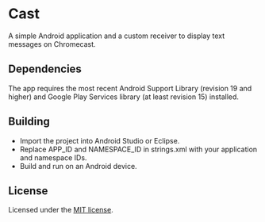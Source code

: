 # Cast

A simple Android application and a custom receiver to display text messages on Chromecast.

## Dependencies

The app requires the most recent Android Support Library (revision 19 and higher) and Google Play Services library (at least revision 15) installed.

## Building

* Import the project into Android Studio or Eclipse.
* Replace APP_ID and NAMESPACE_ID in strings.xml with your application and namespace IDs.
* Build and run on an Android device.

## License

Licensed under the [MIT license](LICENSE).
